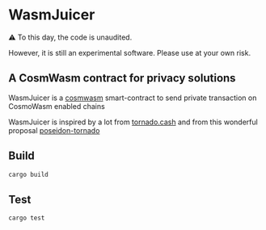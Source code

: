 # WasmJuicer

:warning: To this day, the code is unaudited.

However, it is still an experimental software. Please use at your own risk.

## A CosmWasm contract for privacy solutions

WasmJuicer is a [cosmwasm](https://cosmwasm.com/) smart-contract to send private transaction on CosmoWasm enabled chains

WasmJuicer is inspired by a lot from [tornado.cash](https://tornado.cash) and from this wonderful proposal [poseidon-tornado](https://github.com/ChihChengLiang/poseidon-tornado)

## Build

```bash
cargo build
```

## Test

```bash
cargo test
```

